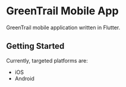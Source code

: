 # GreenTrail Mobile App

GreenTrail mobile application written in Flutter.

## Getting Started

Currently, targeted platforms are:

- iOS
- Android
